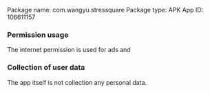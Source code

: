 Package name:
com.wangyu.stressquare
Package type:
APK
App ID:
106611157


### Permission usage

The internet permission is used for ads and 

### Collection of user data

The app itself is not collection any personal data.



